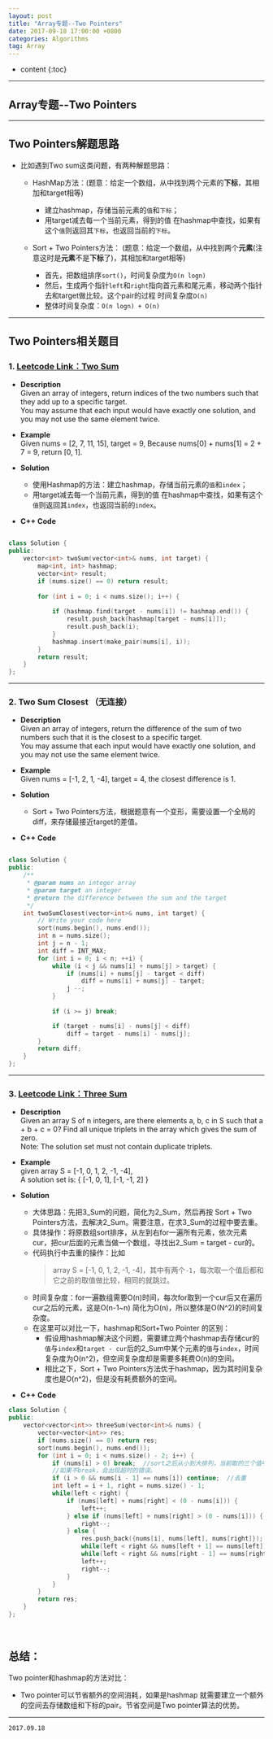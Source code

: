 ```yaml
---
layout: post
title: "Array专题--Two Pointers"
date: 2017-09-18 17:00:00 +0800 
categories: Algorithms
tag: Array
---
```

* content
{:toc}

---

<!-- more -->

## Array专题--Two Pointers    

---

## Two Pointers解题思路              
  - 比如遇到Two sum这类问题，有两种解题思路：  
    - HashMap方法：(题意：给定一个数组，从中找到两个元素的**下标**，其相加和target相等)    
      - 建立hashmap，存储当前元素的`值`和`下标`；        
      - 用target减去每一个当前元素，得到的值 在hashmap中查找，如果有这个`值`则返回其`下标`，也返回当前的`下标`。    

    - Sort + Two Pointers方法：  (题意：给定一个数组，从中找到两个**元素**(注意这时是**元素**不是**下标**了)，其相加和target相等)    
      - 首先，把数组排序`sort()`，时间复杂度为`O(n logn)`       
      - 然后，生成两个指针`left`和`right`指向首元素和尾元素，移动两个指针去和target做比较。这个pair的过程 时间复杂度`O(n)`  
      - 整体时间复杂度：`O(n logn) + O(n)`     

---

## Two Pointers相关题目      

### 1. [Leetcode Link：Two Sum](https://leetcode.com/problems/two-sum/description/)      

  + **Description**          
    Given an array of integers, return indices of the two numbers such that they add up to a specific target.    
    You may assume that each input would have exactly one solution, and you may not use the same element twice.      

  + **Example**           
    Given nums = [2, 7, 11, 15], target = 9, Because nums[0] + nums[1] = 2 + 7 = 9, return [0, 1].    

  + **Solution**      
    - 使用Hashmap的方法：建立hashmap，存储当前元素的`值`和`index`；        
    - 用target减去每一个当前元素，得到的值 在hashmap中查找，如果有这个`值`则返回其`index`，也返回当前的`index`。   

  + **C++** **Code**              

```cpp  

class Solution {
public:
    vector<int> twoSum(vector<int>& nums, int target) {
        map<int, int> hashmap;
        vector<int> result;
        if (nums.size() == 0) return result;
        
        for (int i = 0; i < nums.size(); i++) {
            
            if (hashmap.find(target - nums[i]) != hashmap.end()) {
                result.push_back(hashmap[target - nums[i]]);
                result.push_back(i);
            }
            hashmap.insert(make_pair(nums[i], i));
        }
        return result; 
    }
};


```

---

### 2. Two Sum Closest （无连接）   

  + **Description**  
    Given an array of integers, return the difference of the sum of two numbers such that it is the closest to a specific target.      
    You may assume that each input would have exactly one solution, and you may not use the same element twice.   

  + **Example**  
    Given nums = [-1, 2, 1, -4], target = 4, the closest difference is 1.   

  + **Solution**   
    - Sort + Two Pointers方法，根据题意有一个变形，需要设置一个全局的diff，来存储最接近target的差值。

  + **C++** **Code**              

```cpp  

class Solution {
public:
    /**
     * @param nums an integer array
     * @param target an integer
     * @return the difference between the sum and the target
     */
    int twoSumClosest(vector<int>& nums, int target) {
        // Write your code here
        sort(nums.begin(), nums.end());
        int n = nums.size();
        int j = n - 1;
        int diff = INT_MAX;
        for (int i = 0; i < n; ++i) {
            while (i < j && nums[i] + nums[j] > target) {
                if (nums[i] + nums[j] - target < diff)
                    diff = nums[i] + nums[j] - target;
                j --;
            }
            
            if (i >= j) break;

            if (target - nums[i] - nums[j] < diff)
                diff = target - nums[i] - nums[j];
        }
        return diff;
    }
};


```

---

### 3. [Leetcode Link：Three Sum](https://leetcode.com/problems/3sum/description/)       

  + **Description**   
    Given an array S of n integers, are there elements a, b, c in S such that a + b + c = 0? Find all unique triplets in the array which gives the sum of zero.  
    Note: The solution set must not contain duplicate triplets.  

  + **Example**  
    given array S = [-1, 0, 1, 2, -1, -4],     
    A solution set is: { [-1, 0, 1], [-1, -1, 2] }   

  + **Solution**   
    - 大体思路：先把3_Sum的问题，简化为2_Sum，然后再按 Sort + Two Pointers方法，去解决2_Sum。需要注意，在求3_Sum的过程中要去重。 
    - 具体操作：将原数组sort排序，从左到右for一遍所有元素，依次元素cur，把cur后面的元素当做一个数组，寻找出2_Sum = target - cur的。
    - 代码执行中去重的操作：比如  
      >array S = [-1, 0, 1, 2, -1, -4]，其中有两个`-1`，每次取一个值后都和它之前的取值做比较，相同的就跳过。
    - 时间复杂度：for一遍数组需要O(n)时间，每次for取到一个cur后又在遍历cur之后的元素，这是O(n-1~n) 简化为O(n)，所以整体是O(N^2)的时间复杂度。  
    - 在这里可以对比一下，hashmap和Sort+Two Pointer 的区别：
      - 假设用hashmap解决这个问题，需要建立两个hashmap去存储cur的`值`与`index`和`target - cur`后的2_Sum中某个元素的`值`与`index`，时间复杂度为O(n^2)，但空间复杂度却是需要多耗费O(n)的空间。
      - 相比之下，Sort + Two Pointers方法优于hashmap，因为其时间复杂度也是O(n^2)，但是没有耗费额外的空间。
     
  + **C++** **Code**              

```cpp  
class Solution {
public:
    vector<vector<int>> threeSum(vector<int>& nums) {
        vector<vector<int>> res;
        if (nums.size() == 0) return res;
        sort(nums.begin(), nums.end());
        for (int i = 0; i < nums.size() - 2; i++) {
            if (nums[i] > 0) break;  //sort之后从小到大排列，当前取的三个值中最小的都`>0`则直接break。
            //如果不break，会出现超时的错误。
            if (i > 0 && nums[i - 1] == nums[i]) continue;  //去重
            int left = i + 1, right = nums.size() - 1;
            while(left < right) {
                if (nums[left] + nums[right] < (0 - nums[i])) {
                    left++;
                } else if (nums[left] + nums[right] > (0 - nums[i])) {
                    right--;
                } else {
                    res.push_back({nums[i], nums[left], nums[right]});
                    while(left < right && nums[left + 1] == nums[left]) left++;  //去重
                    while(left < right && nums[right - 1] == nums[right]) right--;  //去重
                    left++;
                    right--;
                }
            }
        }
        return res;
    }
};

    
```

<!-- TOC -->

## 总结：   
Two pointer和hashmap的方法对比：  
+ Two pointer可以节省额外的空间消耗，如果是hashmap 就需要建立一个额外的空间去存储数组和下标的pair。节省空间是Two pointer算法的优势。

---

`2017.09.18`       
